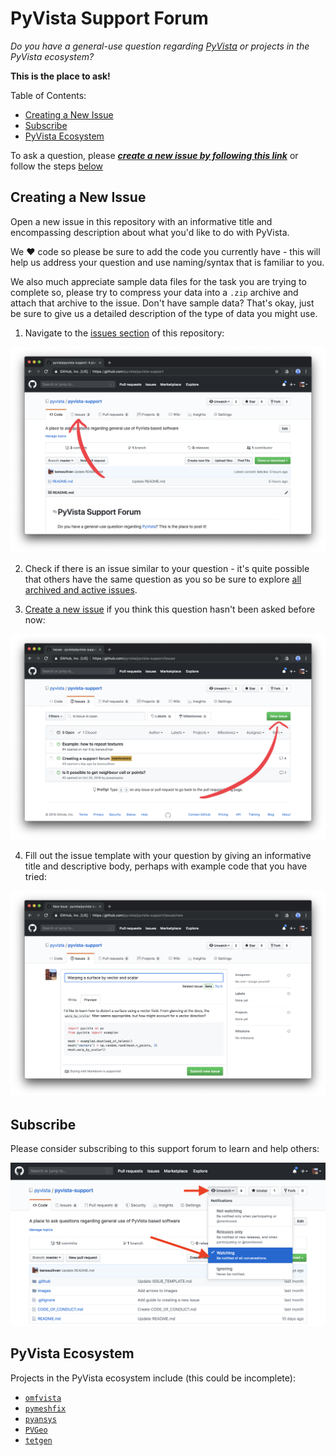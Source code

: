 # PyVista Support Forum

*Do you have a general-use question regarding [PyVista](https://github.com/pyvista/pyvista)
or projects in the PyVista ecosystem?*

**This is the place to ask!**

Table of Contents:

- [Creating a New Issue](#creating-a-new-issue)
- [Subscribe](#subscribe)
- [PyVista Ecosystem](#pyvista-ecosystem)

To ask a question, please [***create a new issue by following this link***](https://github.com/pyvista/pyvista-support/issues/new) or follow the steps [below](#creating-a-new-issue)


## Creating a New Issue

Open a new issue in this repository with an informative title and
encompassing description about what you'd like to do with PyVista.

We ❤️ code so please be sure to add the code you currently have - this will
help us address your question and use naming/syntax that is familiar to you.

We also much appreciate sample data files for the task you are trying to
complete so, please try to compress your data into a `.zip` archive and attach
that archive to the issue. Don't have sample data? That's okay, just be sure
to give us a detailed description of the type of data you might use.


1. Navigate to the [issues section](https://github.com/pyvista/pyvista-support/issues)
of this repository:

[![Navigate to issues section](./images/repository.png)](https://github.com/pyvista/pyvista-support/issues)


2. Check if there is an issue similar to your question - it's quite possible that others have the same question as you so be sure to explore [all archived and active issues](https://github.com/pyvista/pyvista-support/issues?utf8=✓&q=is%3Aissue).

3. [Create a new issue](https://github.com/pyvista/pyvista-support/issues/new) if you think this question hasn't been asked before now:

[![Create a new issue](./images/issues.png)](https://github.com/pyvista/pyvista-support/issues/new)


4. Fill out the issue template with your question by giving an informative
title and descriptive body, perhaps with example code that you have tried:

![Create an issue](./images/example.png)



## Subscribe

Please consider subscribing to this support forum to learn and help others:

![Subscribe](./images/subscribe.png)

## PyVista Ecosystem

Projects in the PyVista ecosystem include (this could be incomplete):

- [`omfvista`](https://github.com/OpenGeoVis/omfvista)
- [`pymeshfix`](https://github.com/akaszynski/pymeshfix)
- [`pyansys`](https://github.com/akaszynski/pyansys)
- [`PVGeo`](https://github.com/OpenGeoVis/PVGeo)
- [`tetgen`](https://github.com/pyvista/tetgen)
